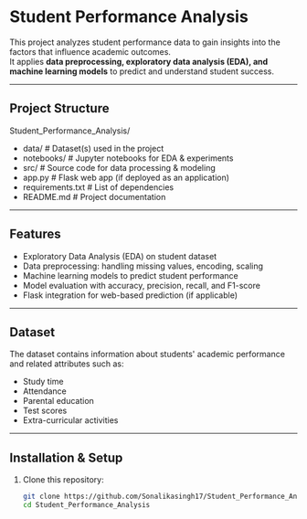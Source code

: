 #  Student Performance Analysis

This project analyzes student performance data to gain insights into the factors that influence academic outcomes.  
It applies **data preprocessing, exploratory data analysis (EDA), and machine learning models** to predict and understand student success.

---

##  Project Structure
Student_Performance_Analysis/

 - data/ # Dataset(s) used in the project
 - notebooks/ # Jupyter notebooks for EDA & experiments
 - src/ # Source code for data processing & modeling
  - app.py # Flask web app (if deployed as an application)
 - requirements.txt # List of dependencies
- README.md # Project documentation
---

##  Features

-  Exploratory Data Analysis (EDA) on student dataset  
-  Data preprocessing: handling missing values, encoding, scaling  
-  Machine learning models to predict student performance  
-  Model evaluation with accuracy, precision, recall, and F1-score  
-  Flask integration for web-based prediction (if applicable)

---

##  Dataset

The dataset contains information about students' academic performance and related attributes such as:
- Study time  
- Attendance  
- Parental education  
- Test scores  
- Extra-curricular activities  

---

##  Installation & Setup

1. Clone this repository:
   ```bash
   git clone https://github.com/Sonalikasingh17/Student_Performance_Analysis.git
   cd Student_Performance_Analysis

